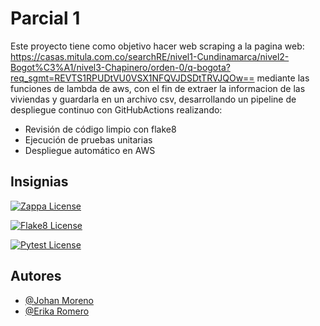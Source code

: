 # Parcial 1 
Este proyecto tiene como objetivo hacer web scraping a la pagina web: https://casas.mitula.com.co/searchRE/nivel1-Cundinamarca/nivel2-Bogot%C3%A1/nivel3-Chapinero/orden-0/q-bogota?req_sgmt=REVTS1RPUDtVU0VSX1NFQVJDSDtTRVJQOw== mediante las funciones de lambda de aws,  con el fin de extraer la informacion de las viviendas y guardarla en un archivo csv, desarrollando un pipeline de despliegue continuo con GitHubActions realizando: 

- Revisión de código limpio con flake8
- Ejecución de pruebas unitarias
- Despliegue automático en AWS



## Insignias

[![Zappa License](https://img.shields.io/badge/License-Zappa-green)](https://github.com/zappa/Zappa/blob/master/LICENSE)

[![Flake8 License](https://img.shields.io/badge/License-Flake8-orange)](https://github.com/PyCQA/flake8/blob/main/LICENSE)

[![Pytest License](https://img.shields.io/badge/License-Pytest-red)](https://docs.pytest.org/en/7.1.x/license.html)





## Autores

- [@Johan Moreno](https://github.com/JohanPolar)
- [@Erika Romero](https://github.com/erika-romero)

